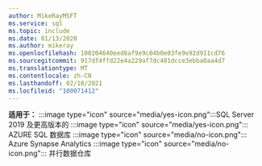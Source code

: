 ```yaml
---
author: MikeRayMSFT
ms.service: sql
ms.topic: include
ms.date: 01/13/2020
ms.author: mikeray
ms.openlocfilehash: 100204640eed8af9e9c04b0e03fe9e92d911cd76
ms.sourcegitcommit: 917df4ffd22e4a229af7dc481dcce3ebba0aa4d7
ms.translationtype: MT
ms.contentlocale: zh-CN
ms.lasthandoff: 02/10/2021
ms.locfileid: "100071412"
---
```

<Token>**适用于：** :::image type="icon" source="media/yes-icon.png":::SQL Server 2019 及更高版本的 :::image type="icon" source="media/yes-icon.png"::: AZURE SQL 数据库 :::image type="icon" source="media/no-icon.png"::: Azure Synapse Analytics :::image type="icon" source="media/no-icon.png"::: 并行数据仓库</Token>

